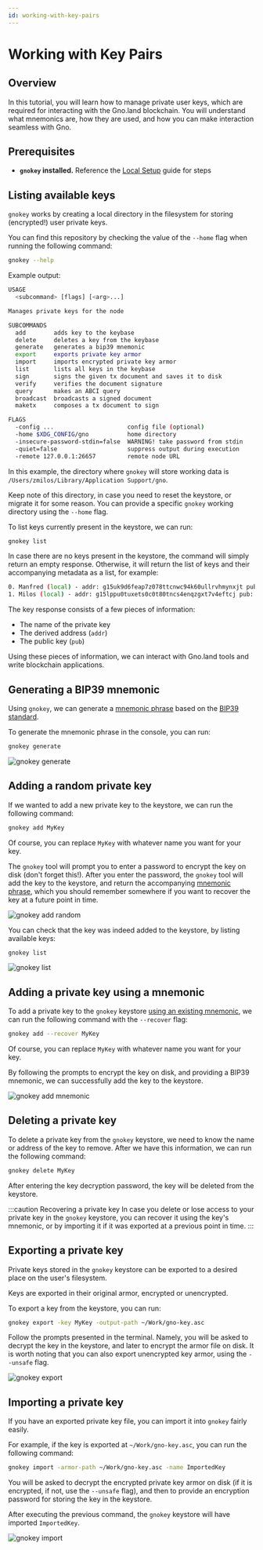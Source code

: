 ```yaml
---
id: working-with-key-pairs
---
```


# Working with Key Pairs

## Overview
In this tutorial, you will learn how to manage private user keys, which are
required for interacting with the Gno.land blockchain. You will understand what
mnemonics are, how they are used, and how you can make interaction seamless with
Gno.

## Prerequisites
- **`gnokey` installed.** Reference the 
[Local Setup](installation.md#2-installing-the-required-tools-) guide for steps

## Listing available keys
`gnokey` works by creating a local directory in the filesystem for storing 
(encrypted!) user private keys.

You can find this repository by checking the value of the `--home` flag when 
running the following command:

```bash
gnokey --help
```

Example output:

```bash
USAGE
  <subcommand> [flags] [<arg>...]

Manages private keys for the node

SUBCOMMANDS
  add        adds key to the keybase
  delete     deletes a key from the keybase
  generate   generates a bip39 mnemonic
  export     exports private key armor
  import     imports encrypted private key armor
  list       lists all keys in the keybase
  sign       signs the given tx document and saves it to disk
  verify     verifies the document signature
  query      makes an ABCI query
  broadcast  broadcasts a signed document
  maketx     composes a tx document to sign

FLAGS
  -config ...                     config file (optional)
  -home $XDG_CONFIG/gno           home directory
  -insecure-password-stdin=false  WARNING! take password from stdin
  -quiet=false                    suppress output during execution
  -remote 127.0.0.1:26657         remote node URL
```

In this example, the directory where `gnokey` will store working data
is `/Users/zmilos/Library/Application Support/gno`.

Keep note of this directory, in case you need to reset the keystore, or migrate 
it for some reason.
You can provide a specific `gnokey` working directory using the `--home` flag.

To list keys currently present in the keystore, we can run:

```bash
gnokey list
```

In case there are no keys present in the keystore, the command will simply 
return an empty response.
Otherwise, it will return the list of keys and their accompanying metadata as a 
list, for example:

```bash
0. Manfred (local) - addr: g15uk9d6feap7z078ttcnwc94k60ullrvhmynxjt pub: gpub1pgfj7ard9eg82cjtv4u4xetrwqer2dntxyfzxz3pqvn87u43scec4zfgn4la3nt237nehzydzayqxe43fx63lq6rty9c5almet4, path: <nil>
1. Milos (local) - addr: g15lppu0tuxets0c0t80tncs4enqzgxt7v4eftcj pub: gpub1pgfj7ard9eg82cjtv4u4xetrwqer2dntxyfzxz3pqw2kkzujprgrfg7vumg85mccsf790n5ep6htpygkuwedwuumf2g7ydm4vqf, path: <nil>
```

The key response consists of a few pieces of information:

- The name of the private key
- The derived address (`addr`)
- The public key (`pub`)

Using these pieces of information, we can interact with Gno.land tools and write 
blockchain applications.

## Generating a BIP39 mnemonic

Using `gnokey`, we can generate a [mnemonic phrase](https://en.bitcoin.it/wiki/Seed_phrase) based on
the [BIP39 standard](https://github.com/bitcoin/bips/blob/master/bip-0039.mediawiki).

To generate the mnemonic phrase in the console, you can run:

```bash
gnokey generate
```

![gnokey generate](../../assets/getting-started/local-setup/creating-a-key-pair/gnokey-generate.gif)

## Adding a random private key
If we wanted to add a new private key to the keystore, we can run the following 
command:

```bash
gnokey add MyKey
```

Of course, you can replace `MyKey` with whatever name you want for your key.

The `gnokey` tool will prompt you to enter a password to encrypt the key on disk 
(don't forget this!).
After you enter the password, the `gnokey` tool will add the key to the keystore,
and return the accompanying [mnemonic phrase](https://en.bitcoin.it/wiki/Seed_phrase), which you should remember 
somewhere if you want to recover the key at a future point in time.

![gnokey add random](../../assets/getting-started/local-setup/creating-a-key-pair/gnokey-add-random.gif)

You can check that the key was indeed added to the keystore, by listing available
keys:

```bash
gnokey list
```

![gnokey list](../../assets/getting-started/local-setup/creating-a-key-pair/gnokey-list.gif)

## Adding a private key using a mnemonic
To add a private key to the `gnokey` keystore [using an existing mnemonic](#generating-a-bip39-mnemonic),
we can run the following command with the
`--recover` flag:

```bash
gnokey add --recover MyKey
```

Of course, you can replace `MyKey` with whatever name you want for your key.

By following the prompts to encrypt the key on disk, and providing a BIP39 
mnemonic, we can successfully add the key to the keystore.

![gnokey add mnemonic](../../assets/getting-started/local-setup/creating-a-key-pair/gnokey-add-mnemonic.gif)

## Deleting a private key
To delete a private key from the `gnokey` keystore, we need to know the name or
address of the key to remove.
After we have this information, we can run the following command:

```bash
gnokey delete MyKey
```

After entering the key decryption password, the key will be deleted from the keystore.

:::caution Recovering a private key
In case you delete or lose access to your private key in the `gnokey` keystore,
you can recover it using the key's mnemonic, or by importing it if it was exported 
at a previous point in time.
:::

## Exporting a private key
Private keys stored in the `gnokey` keystore can be exported to a desired place
on the user's filesystem.

Keys are exported in their original armor, encrypted or unencrypted.

To export a key from the keystore, you can run:

```bash
gnokey export -key MyKey -output-path ~/Work/gno-key.asc
```

Follow the prompts presented in the terminal. Namely, you will be asked to 
decrypt the key in the keystore, and later to encrypt the armor file on disk.
It is worth noting that you can also export unencrypted key armor, using the `--unsafe` flag.

![gnokey export](../../assets/getting-started/local-setup/creating-a-key-pair/gnokey-export.gif)

## Importing a private key
If you have an exported private key file, you can import it into `gnokey` fairly
easily.

For example, if the key is exported at `~/Work/gno-key.asc`, you can run the 
following command:

```bash
gnokey import -armor-path ~/Work/gno-key.asc -name ImportedKey
```

You will be asked to decrypt the encrypted private key armor on disk 
(if it is encrypted, if not, use the `--unsafe` flag), and then to provide an
encryption password for storing the key in the keystore.

After executing the previous command, the `gnokey` keystore will have imported 
`ImportedKey`.

![gnokey import](../../assets/getting-started/local-setup/creating-a-key-pair/gnokey-import.gif)
